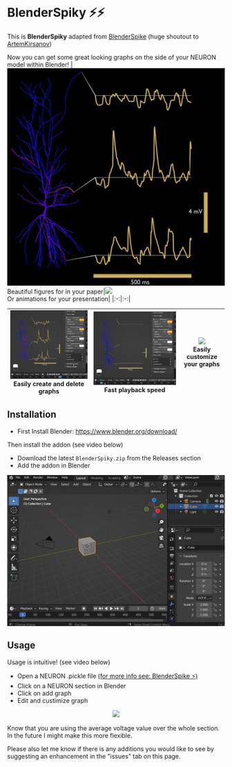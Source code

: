 # BlenderSpiky ⚡⚡

This is **BlenderSpiky** adapted from [BlenderSpike](https://github.com/ArtemKirsanov/BlenderSpike/tree/main) (huge shoutout to [ArtemKirsanov](https://github.com/ArtemKirsanov))

Now you can get some great looking graphs on the side of your NEURON model within Blender! 
|![](assets/figure.png)<br>Beautiful figures for in your paper|![](assets/Animation.gif)<br>Or animations for your presentation|
|:-:|:-:|

|![](assets/props/Remove_add.gif)<br>Easily create and delete graphs|![](assets/props/Fast_playback.gif)<br>Fast playback speed|![](assets/props/Customize.gif)<br>Easily customize your graphs|
|:-:|:-:|:-:|

## Installation
- First Install Blender: https://www.blender.org/download/

Then install the addon (see video below)
- Download the latest `BlenderSpiky.zip` from the Releases section 
- Add the addon in Blender
<p align="center">
  <img src="assets/Installation.gif" width="1000"
</p>
  
## Usage
Usage is intuitive! (see video below)
- Open a NEURON .pickle file [(for more info see: BlenderSpike ⚡)](https://github.com/ArtemKirsanov/BlenderSpike/tree/main)
- Click on a NEURON section in Blender
- Click on add graph
- Edit and custimize graph
<p align="center">
  <img src="assets/Usage.gif" width="1000"
</p>

Know that you are using the average voltage value over the whole section.
In the future I might make this more flexible.

Please also let me know if there is any additions you would like to see by suggesting an enhancement in the "issues" tab on this page.

